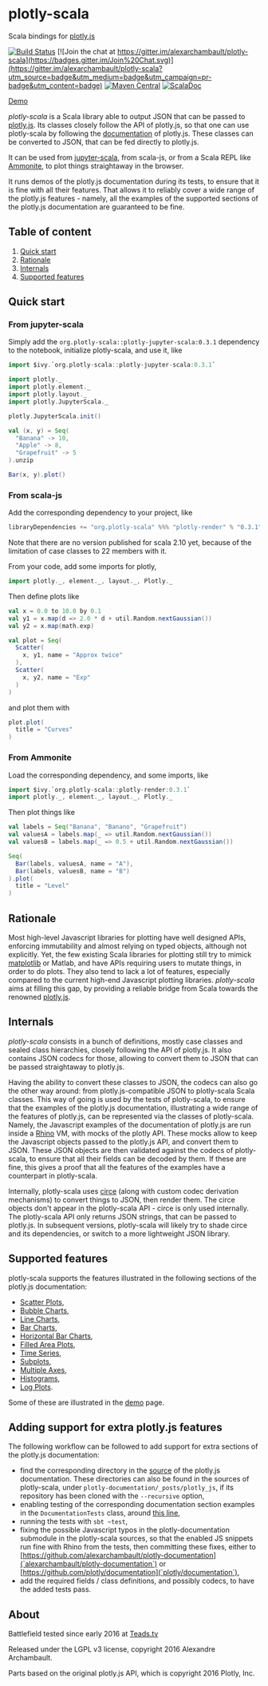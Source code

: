 # plotly-scala

Scala bindings for [plotly.js](https://plot.ly/javascript/)

[![Build Status](https://travis-ci.org/alexarchambault/plotly-scala.svg?branch=master)](https://travis-ci.org/alexarchambault/plotly-scala)
[![Join the chat at https://gitter.im/alexarchambault/plotly-scala](https://badges.gitter.im/Join%20Chat.svg)](https://gitter.im/alexarchambault/plotly-scala?utm_source=badge&utm_medium=badge&utm_campaign=pr-badge&utm_content=badge)
[![Maven Central](https://img.shields.io/maven-central/v/org.plotly-scala/core_2.11.svg)](https://maven-badges.herokuapp.com/maven-central/org.plotly-scala/core_2.11)
[![ScalaDoc](http://javadoc-badge.appspot.com/org.plotly-scala/core_2.11.svg?label=scaladoc)](http://javadoc-badge.appspot.com/org.plotly-scala/core_2.11)

[Demo](https://alexarchambault.github.io/plotly-scala/)

*plotly-scala* is a Scala library able to output JSON that can be passed to [plotly.js](https://plot.ly/javascript/). Its classes closely follow the API of plotly.js, so that one can use plotly-scala by following the [documentation](https://plot.ly/javascript/) of plotly.js. These classes can be converted to JSON, that can be fed directly to plotly.js.

It can be used from [jupyter-scala](https://github.com/alexarchambault/jupyter-scala), from scala-js, or from a Scala REPL like [Ammonite](https://github.com/lihaoyi/Ammonite), to plot things straightaway in the browser.

It runs demos of the plotly.js documentation during its tests, to ensure that it is fine with all their features. That allows it to reliably cover a wide range of the plotly.js features - namely, all the examples of the supported sections of the plotly.js documentation are guaranteed to be fine.

## Table of content

1. [Quick start](#quick-start)
2. [Rationale](#rationale)
3. [Internals](#internals)
4. [Supported features](#supported-features)

## Quick start

### From jupyter-scala

Simply add the `org.plotly-scala::plotly-jupyter-scala:0.3.1` dependency to the notebook, initialize plotly-scala, and use it, like
```scala
import $ivy.`org.plotly-scala::plotly-jupyter-scala:0.3.1`

import plotly._
import plotly.element._
import plotly.layout._
import plotly.JupyterScala._

plotly.JupyterScala.init()

val (x, y) = Seq(
  "Banana" -> 10,
  "Apple" -> 8,
  "Grapefruit" -> 5
).unzip

Bar(x, y).plot()
```

### From scala-js

Add the corresponding dependency to your project, like
```scala
libraryDependencies += "org.plotly-scala" %%% "plotly-render" % "0.3.1"
```

Note that there are no version published for scala 2.10 yet, because of the limitation of case classes to 22 members with it.

From your code, add some imports for plotly,
```scala
import plotly._, element._, layout._, Plotly._
```

Then define plots like
```scala
val x = 0.0 to 10.0 by 0.1
val y1 = x.map(d => 2.0 * d + util.Random.nextGaussian())
val y2 = x.map(math.exp)

val plot = Seq(
  Scatter(
    x, y1, name = "Approx twice"
  ),
  Scatter(
    x, y2, name = "Exp"
  )
)
```
and plot them with
```scala
plot.plot(
  title = "Curves"
)
```


### From Ammonite

Load the corresponding dependency, and some imports, like
```scala
import $ivy.`org.plotly-scala::plotly-render:0.3.1`
import plotly._, element._, layout._, Plotly._
```

Then plot things like
```scala
val labels = Seq("Banana", "Banano", "Grapefruit")
val valuesA = labels.map(_ => util.Random.nextGaussian())
val valuesB = labels.map(_ => 0.5 + util.Random.nextGaussian())

Seq(
  Bar(labels, valuesA, name = "A"),
  Bar(labels, valuesB, name = "B")
).plot(
  title = "Level"
)
```


## Rationale

Most high-level Javascript libraries for plotting have well designed APIs, enforcing immutability and almost relying on typed objects, although not explicitly. Yet, the few existing Scala libraries for plotting still try to mimick [matplotlib](http://matplotlib.org/) or Matlab, and have APIs requiring users to mutate things, in order to do plots. They also tend to lack a lot of features, especially compared to the current high-end Javascript plotting libraries. *plotly-scala* aims at filling this gap, by providing a reliable bridge from Scala towards the renowned [plotly.js](https://plot.ly/javascript/).

## Internals

*plotly-scala* consists in a bunch of definitions, mostly case classes and sealed class hierarchies, closely following the API of plotly.js. It also contains JSON codecs for those, allowing to convert them to JSON that can be passed straightaway to plotly.js.

Having the ability to convert these classes to JSON, the codecs can also go the other way around: from plotly.js-compatible JSON to plotly-scala Scala classes. This way of going is used by the tests of plotly-scala, to ensure that the examples of the plotly.js documentation, illustrating a wide range of the features of plotly.js, can be represented via the classes of plotly-scala. Namely, the Javascript examples of the documentation of plotly.js are run inside a [Rhino](https://developer.mozilla.org/en-US/docs/Mozilla/Projects/Rhino) VM, with mocks of the plotly API. These mocks allow to keep the Javascript objects passed to the plotly.js API, and convert them to JSON. These JSON objects are then validated against the codecs of plotly-scala, to ensure that all their fields can be decoded by them. If these are fine, this gives a proof that all the features of the examples have a counterpart in plotly-scala.

Internally, plotly-scala uses [circe](https://github.com/travisbrown/circe) (along with custom codec derivation mechanisms) to convert things to JSON, then render them. The circe objects don't appear in the plotly-scala API - circe is only used internally. The plotly-scala API only returns JSON strings, that can be passed to plotly.js. In subsequent versions, plotly-scala will likely try to shade circe and its dependencies, or switch to a more lightweight JSON library.

## Supported features

plotly-scala supports the features illustrated in the following sections of the plotly.js documentation:
- [Scatter Plots](https://plot.ly/javascript/line-and-scatter/),
- [Bubble Charts](https://plot.ly/javascript/bubble-charts/),
- [Line Charts](https://plot.ly/javascript/line-charts/),
- [Bar Charts](https://plot.ly/javascript/bar-charts/),
- [Horizontal Bar Charts](https://plot.ly/javascript/horizontal-bar-charts/),
- [Filled Area Plots](https://plot.ly/javascript/filled-area-plots/),
- [Time Series](https://plot.ly/javascript/time-series/),
- [Subplots](https://plot.ly/javascript/subplots/),
- [Multiple Axes](https://plot.ly/javascript/multiple-axes/),
- [Histograms](https://plot.ly/javascript/histograms/),
- [Log Plots](https://plot.ly/javascript/log-plot/).

Some of these are illustrated in the [demo](https://alexarchambault.github.io/plotly-scala/) page.

## Adding support for extra plotly.js features

The following workflow can be followed to add support for extra sections of the plotly.js documentation:
- find the corresponding directory in the [source](https://github.com/plotly/documentation/tree/gh-pages/_posts/plotly_js) of the plotly.js documentation. These directories can also be found in the sources of plotly-scala, under `plotly-documentation/_posts/plotly_js`, if its repository has been cloned with the `--recursive` option,
- enabling testing of the corresponding documentation section examples in the `DocumentationTests` class, around [this line](https://github.com/alexarchambault/plotly-scala/blob/master/tests/src/test/scala/plotly/doc/DocumentationTests.scala#L224),
- running the tests with `sbt ~test`,
- fixing the possible Javascript typos in the plotly-documentation submodule in the plotly-scala sources, so that the enabled JS snippets run fine with Rhino from the tests, then committing these fixes, either to [https://github.com/alexarchambault/plotly-documentation](`alexarchambault/plotly-documentation`) or [https://github.com/plotly/documentation](`plotly/documentation`),
- add the required fields / class definitions, and possibly codecs, to have the added tests pass.

## About

Battlefield tested since early 2016 at [Teads.tv](http://teads.tv)

Released under the LGPL v3 license, copyright 2016 Alexandre Archambault.

Parts based on the original plotly.js API, which is copyright 2016 Plotly, Inc.
